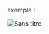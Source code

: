 exemple :

![Sans titre](https://github.com/fk-crafter/html-css-js-other/assets/127132293/455da654-8b58-4cc9-bf77-ae307461cd30)
